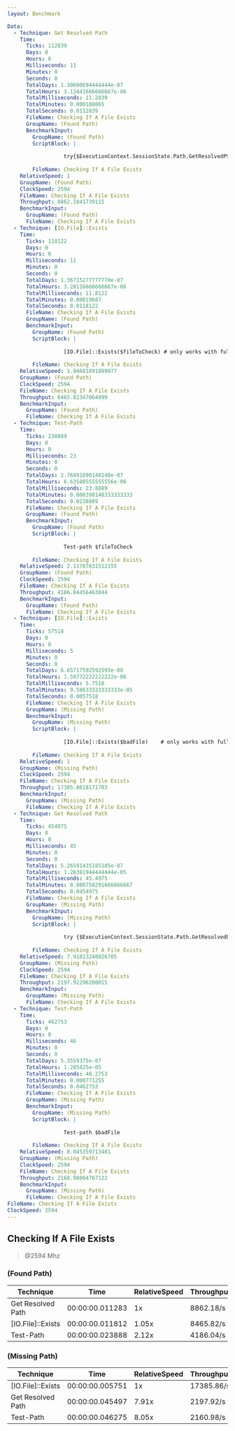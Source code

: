 ```yaml
---
layout: Benchmark

Data: 
  - Technique: Get Resolved Path
    Time: 
      Ticks: 112839
      Days: 0
      Hours: 0
      Milliseconds: 11
      Minutes: 0
      Seconds: 0
      TotalDays: 1.30600694444444e-07
      TotalHours: 3.13441666666667e-06
      TotalMilliseconds: 11.2839
      TotalMinutes: 0.000188065
      TotalSeconds: 0.0112839
      FileName: Checking If A File Exists
      GroupName: (Found Path)
      BenchmarkInput: 
        GroupName: (Found Path)
        ScriptBlock: |
          
                  try{$ExecutionContext.SessionState.Path.GetResolvedPSPathFromPSPath($fileToCheck)} catch {}
              
        FileName: Checking If A File Exists
    RelativeSpeed: 1
    GroupName: (Found Path)
    ClockSpeed: 2594
    FileName: Checking If A File Exists
    Throughput: 8862.1841739115
    BenchmarkInput: 
      GroupName: (Found Path)
      FileName: Checking If A File Exists
  - Technique: [IO.File]::Exists
    Time: 
      Ticks: 118122
      Days: 0
      Hours: 0
      Milliseconds: 11
      Minutes: 0
      Seconds: 0
      TotalDays: 1.36715277777778e-07
      TotalHours: 3.28116666666667e-06
      TotalMilliseconds: 11.8122
      TotalMinutes: 0.00019687
      TotalSeconds: 0.0118122
      FileName: Checking If A File Exists
      GroupName: (Found Path)
      BenchmarkInput: 
        GroupName: (Found Path)
        ScriptBlock: |
          
                  [IO.File]::Exists($fileToCheck) # only works with full paths
              
        FileName: Checking If A File Exists
    RelativeSpeed: 1.04681891899077
    GroupName: (Found Path)
    ClockSpeed: 2594
    FileName: Checking If A File Exists
    Throughput: 8465.82347064899
    BenchmarkInput: 
      GroupName: (Found Path)
      FileName: Checking If A File Exists
  - Technique: Test-Path
    Time: 
      Ticks: 238889
      Days: 0
      Hours: 0
      Milliseconds: 23
      Minutes: 0
      Seconds: 0
      TotalDays: 2.76491898148148e-07
      TotalHours: 6.63580555555556e-06
      TotalMilliseconds: 23.8889
      TotalMinutes: 0.000398148333333333
      TotalSeconds: 0.0238889
      FileName: Checking If A File Exists
      GroupName: (Found Path)
      BenchmarkInput: 
        GroupName: (Found Path)
        ScriptBlock: |
          
                  Test-path $fileToCheck
              
        FileName: Checking If A File Exists
    RelativeSpeed: 2.11707831512155
    GroupName: (Found Path)
    ClockSpeed: 2594
    FileName: Checking If A File Exists
    Throughput: 4186.04456463044
    BenchmarkInput: 
      GroupName: (Found Path)
      FileName: Checking If A File Exists
  - Technique: [IO.File]::Exists
    Time: 
      Ticks: 57518
      Days: 0
      Hours: 0
      Milliseconds: 5
      Minutes: 0
      Seconds: 0
      TotalDays: 6.65717592592593e-08
      TotalHours: 1.59772222222222e-06
      TotalMilliseconds: 5.7518
      TotalMinutes: 9.58633333333333e-05
      TotalSeconds: 0.0057518
      FileName: Checking If A File Exists
      GroupName: (Missing Path)
      BenchmarkInput: 
        GroupName: (Missing Path)
        ScriptBlock: |
          
                  [IO.File]::Exists($badFile)    # only works with full paths
              
        FileName: Checking If A File Exists
    RelativeSpeed: 1
    GroupName: (Missing Path)
    ClockSpeed: 2594
    FileName: Checking If A File Exists
    Throughput: 17385.8618171703
    BenchmarkInput: 
      GroupName: (Missing Path)
      FileName: Checking If A File Exists
  - Technique: Get Resolved Path
    Time: 
      Ticks: 454975
      Days: 0
      Hours: 0
      Milliseconds: 45
      Minutes: 0
      Seconds: 0
      TotalDays: 5.26591435185185e-07
      TotalHours: 1.26381944444444e-05
      TotalMilliseconds: 45.4975
      TotalMinutes: 0.000758291666666667
      TotalSeconds: 0.0454975
      FileName: Checking If A File Exists
      GroupName: (Missing Path)
      BenchmarkInput: 
        GroupName: (Missing Path)
        ScriptBlock: |
          
                  try {$ExecutionContext.SessionState.Path.GetResolvedPSPathFromPSPath($badFile)} catch {}
              
        FileName: Checking If A File Exists
    RelativeSpeed: 7.91013248026705
    GroupName: (Missing Path)
    ClockSpeed: 2594
    FileName: Checking If A File Exists
    Throughput: 2197.92296280015
    BenchmarkInput: 
      GroupName: (Missing Path)
      FileName: Checking If A File Exists
  - Technique: Test-Path
    Time: 
      Ticks: 462753
      Days: 0
      Hours: 0
      Milliseconds: 46
      Minutes: 0
      Seconds: 0
      TotalDays: 5.3559375e-07
      TotalHours: 1.285425e-05
      TotalMilliseconds: 46.2753
      TotalMinutes: 0.000771255
      TotalSeconds: 0.0462753
      FileName: Checking If A File Exists
      GroupName: (Missing Path)
      BenchmarkInput: 
        GroupName: (Missing Path)
        ScriptBlock: |
          
                  Test-path $badFile
              
        FileName: Checking If A File Exists
    RelativeSpeed: 8.045359713481
    GroupName: (Missing Path)
    ClockSpeed: 2594
    FileName: Checking If A File Exists
    Throughput: 2160.98004767122
    BenchmarkInput: 
      GroupName: (Missing Path)
      FileName: Checking If A File Exists
FileName: Checking If A File Exists
ClockSpeed: 2594
---
```

Checking If A File Exists
-------------------------
> @2594 Mhz


### (Found Path)


|Technique        |Time           |RelativeSpeed|Throughput|
|-----------------|---------------|-------------|----------|
|Get Resolved Path|00:00:00.011283|1x           |8862.18/s |
|[IO.File]::Exists|00:00:00.011812|1.05x        |8465.82/s |
|Test-Path        |00:00:00.023888|2.12x        |4186.04/s |


### (Missing Path)


|Technique        |Time           |RelativeSpeed|Throughput|
|-----------------|---------------|-------------|----------|
|[IO.File]::Exists|00:00:00.005751|1x           |17385.86/s|
|Get Resolved Path|00:00:00.045497|7.91x        |2197.92/s |
|Test-Path        |00:00:00.046275|8.05x        |2160.98/s |
